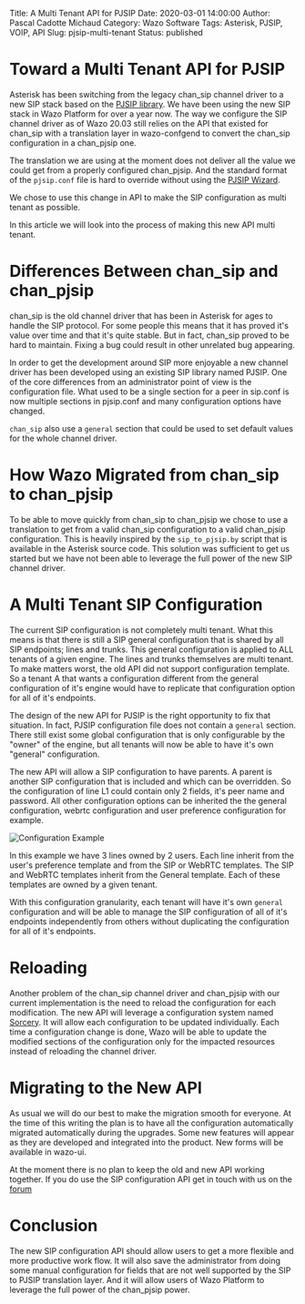 Title: A Multi Tenant API for PJSIP
Date: 2020-03-01 14:00:00
Author: Pascal Cadotte Michaud
Category: Wazo Software
Tags: Asterisk, PJSIP, VOIP, API
Slug: pjsip-multi-tenant
Status: published

# Toward a Multi Tenant API for PJSIP

Asterisk has been switching from the legacy chan_sip channel driver to a new SIP
stack based on the [PJSIP library](https://www.pjsip.org/). We have been using
the new SIP stack in Wazo Platform for over a year now. The way we configure the
SIP channel driver as of Wazo 20.03 still relies on the API that existed for
chan_sip with a translation layer in wazo-confgend to convert the chan_sip
configuration in a chan_pjsip one.

The translation we are using at the moment does not deliver all the value we
could get from a properly configured chan_pjsip. And the standard format of the
`pjsip.conf` file is hard to override without using the [PJSIP
Wizard](https://wiki.asterisk.org/wiki/display/AST/PJSIP+Configuration+Wizard).

We chose to use this change in API to make the SIP configuration as multi tenant
as possible.

In this article we will look into the process of making this new API multi
tenant.


# Differences Between chan_sip and chan_pjsip

chan_sip is the old channel driver that has been in Asterisk for ages to handle
the SIP protocol. For some people this means that it has proved it's value over
time and that it's quite stable. But in fact, chan_sip proved to be hard to
maintain. Fixing a bug could result in other unrelated bug appearing.

In order to get the development around SIP more enjoyable a new channel driver
has been developed using an existing SIP library named PJSIP. One of the core
differences from an administrator point of view is the configuration file. What
used to be a single section for a peer in sip.conf is now multiple sections in
pjsip.conf and many configuration options have changed.

`chan_sip` also use a `general` section that could be used to set default values
for the whole channel driver.


# How Wazo Migrated from chan_sip to chan_pjsip

To be able to move quickly from chan_sip to chan_pjsip we chose to use a
translation to get from a valid chan_sip configuration to a valid chan_pjsip
configuration. This is heavily inspired by the `sip_to_pjsip.by` script that is
available in the Asterisk source code. This solution was sufficient to get us
started but we have not been able to leverage the full power of the new SIP
channel driver.


# A Multi Tenant SIP Configuration

The current SIP configuration is not completely multi tenant. What this means is
that there is still a SIP general configuration that is shared by all SIP
endpoints; lines and trunks. This general configuration is applied to ALL
tenants of a given engine. The lines and trunks themselves are multi tenant. To
make matters worst, the old API did not support configuration template. So a
tenant A that wants a configuration different from the general configuration of
it's engine would have to replicate that configuration option for all of it's
endpoints.

The design of the new API for PJSIP is the right opportunity to fix that
situation. In fact, PJSIP configuration file does not contain a `general`
section. There still exist some global configuration that is only configurable
by the "owner" of the engine, but all tenants will now be able to have it's own
"general" configuration.

The new API will allow a SIP configuration to have parents. A parent is another
SIP configuration that is included and which can be overridden. So the
configuration of line L1 could contain only 2 fields, it's peer name and
password. All other configuration options can be inherited the the general
configuration, webrtc configuration and user preference configuration for
example.

![Configuration Example](../../images/blog/pjsip-multi-tenant/pjsip_template.png "Template Hierarchy Example")

In this example we have 3 lines owned by 2 users. Each line inherit from the
user's preference template and from the SIP or WebRTC templates. The SIP and
WebRTC templates inherit from the General template. Each of these templates are
owned by a given tenant.

With this configuration granularity, each tenant will have it's own `general`
configuration and will be able to manage the SIP configuration of all of it's
endpoints independently from others without duplicating the configuration for
all of it's endpoints.


# Reloading

Another problem of the chan_sip channel driver and chan_pjsip with our current
implementation is the need to reload the configuration for each modification.
The new API will leverage a configuration system named
[Sorcery](https://wiki.asterisk.org/wiki/display/AST/Sorcery). It will allow
each configuration to be updated individually. Each time a configuration change
is done, Wazo will be able to update the modified sections of the configuration
only for the impacted resources instead of reloading the channel driver.


# Migrating to the New API

As usual we will do our best to make the migration smooth for everyone. At the
time of this writing the plan is to have all the configuration automatically
migrated automatically during the upgrades. Some new features will appear as
they are developed and integrated into the product. New forms will be available
in wazo-ui.

At the moment there is no plan to keep the old and new API working together. If
you do use the SIP configuration API get in touch with us on the
[forum](https://wazo-platform.discourse.group/latest)


# Conclusion

The new SIP configuration API should allow users to get a more flexible and more
productive work flow. It will also save the administrator from doing some manual
configuration for fields that are not well supported by the SIP to PJSIP
translation layer. And it will allow users of Wazo Platform to leverage the full
power of the chan_pjsip power.
